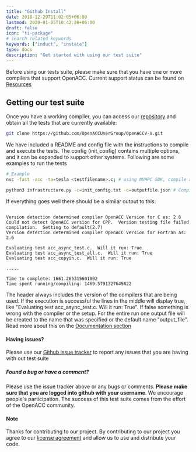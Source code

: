 ```yaml
---
title: "Github Install"
date: 2018-12-29T11:02:05+06:00
lastmod: 2020-01-05T10:42:26+06:00
draft: false
icon: "ti-package"
# search related keywords
keywords: ["induct", "instate"]
type: docs
description: "Get started with using our test suite"
---
```

Before using our tests suite, please make sure that you have one or more compilers that support OpenACC. Current support status can be found on [Resources](/resources/)

## Getting our test suite

Once you have a working compiler, you can access our [repository](https://github.com/OpenACCUserGroup/OpenACCV-V.git) and obtain all the tests that are currently available: 

```bash
git clone https://github.com/OpenACCUserGroup/OpenACCV-V.git
```

We have included a README and config file with the instructions to compile and execute the tests. The config (init_config) contains multiple options, and it can be expanded to support other systems. Following are some examples to run the tests

```bash
# Example
nvc -fast -acc -ta=tesla <testfilename>.c; # using NVHPC SDK, compile and run a C test

python3 infrastructure.py -c=init_config.txt -o=outputfile.json # Compile all the tests with the infrastructure
```

If everything goes well there should be a similar output to this: 

```

Version detection determined compiler OpenACC Version for C as: 2.6
Could not detect OpenACC version for CPP.  Version testing file failed compilation.  Setting to default(2.7)
Version detection determined compiler OpenACC Version for Fortran as: 2.6

Evaluating test acc_async_test.c.  Will it run: True
Evaluating test acc_async_test_all.c.  Will it run: True
Evaluating test acc_copyin.c.  Will it run: True

.....

Time to complete: 1661.265315601002
Time spent running/compiling: 1469.5791327649822
```

The header always includes the version of the compilers that are being used. If the execution is successful the lines in the middle will display true, like "Evaluating test acc_async_test.c.  Will it run: True". If false something is wrong with the compiler or the setup. For the entire run one output file will be created to the name that was specified or the default name "output_file". Read more about this on the [Documentation section](/documentation/)

#### Having issues?

Please use our [Github issue tracker](https://github.com/OpenACCUserGroup/OpenACCV-V/issues) to report any issues that you are having with out test suite

##### Found a bug or have a comment?

Please use the issue tracker above or any bugs or comments. **Please make sure that you are logged into github with your username**. We encourage people's participation. The success of this test suite comes from the effort of the OpenACC community.

#### Note

Thanks for contributing to our project. By contributing to our project you agree to our [license agreement](/license) and allow us to use and distribute your code.